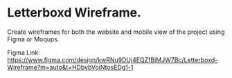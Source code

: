 # Letterboxd Wireframe.
Create wireframes for both the website and mobile view of the project using Figma or Moqups.

Figma Link: https://www.figma.com/design/kwRNu9DUj4EQZfBjMJW7Bc/Letterboxd-Wireframe?m=auto&t=HDbvbVoiNtosEDg1-1

